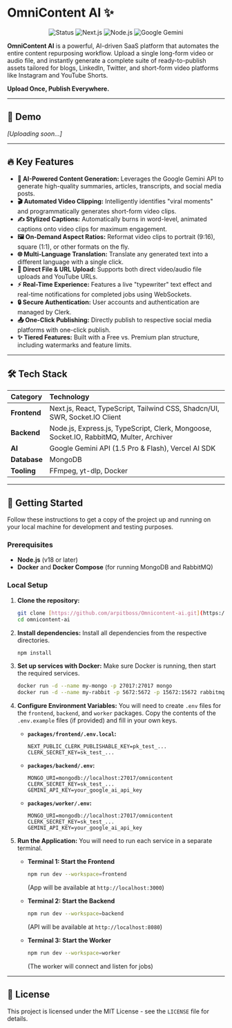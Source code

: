 #  OmniContent AI ✨

<p align="center">
  <img src="https://img.shields.io/badge/status-in%20development-orange" alt="Status" />
  <img src="https://img.shields.io/badge/React-Next.js-blue?logo=nextdotjs" alt="Next.js" />
  <img src="https://img.shields.io/badge/Backend-Node.js-green?logo=nodedotjs" alt="Node.js" />
  <img src="https://img.shields.io/badge/AI-Google%20Gemini-purple?logo=google" alt="Google Gemini" />
</p>

**OmniContent AI** is a powerful, AI-driven SaaS platform that automates the entire content repurposing workflow. Upload a single long-form video or audio file, and instantly generate a complete suite of ready-to-publish assets tailored for blogs, LinkedIn, Twitter, and short-form video platforms like Instagram and YouTube Shorts.

**Upload Once, Publish Everywhere.**

---

## 🎥 Demo

*[Uploading soon...]*

---

## 🔥 Key Features

* **🤖 AI-Powered Content Generation:** Leverages the Google Gemini API to generate high-quality summaries, articles, transcripts, and social media posts.
* **🎬 Automated Video Clipping:** Intelligently identifies "viral moments" and programmatically generates short-form video clips.
* **✍️ Stylized Captions:** Automatically burns in word-level, animated captions onto video clips for maximum engagement.
* **🖼️ On-Demand Aspect Ratios:** Reformat video clips to portrait (9:16), square (1:1), or other formats on the fly.
* **🌐 Multi-Language Translation:** Translate any generated text into a different language with a single click.
* **📁 Direct File & URL Upload:** Supports both direct video/audio file uploads and YouTube URLs.
* **⚡ Real-Time Experience:** Features a live "typewriter" text effect and real-time notifications for completed jobs using WebSockets.
* **🔒 Secure Authentication:** User accounts and authentication are managed by Clerk.
* **📤 One-Click Publishing:** Directly publish to respective social media platforms with one-click publish.
* **✨ Tiered Features:** Built with a Free vs. Premium plan structure, including watermarks and feature limits.

---

## 🛠️ Tech Stack

| Category      | Technology                                                                                                  |
| :------------ | :---------------------------------------------------------------------------------------------------------- |
| **Frontend** | Next.js, React, TypeScript, Tailwind CSS, Shadcn/UI, SWR, Socket.IO Client                                   |
| **Backend** | Node.js, Express.js, TypeScript, Clerk, Mongoose, Socket.IO, RabbitMQ, Multer, Archiver                      |
| **AI** | Google Gemini API (1.5 Pro & Flash), Vercel AI SDK                                                          |
| **Database** | MongoDB                                                                                                     |
| **Tooling** | FFmpeg, yt-dlp, Docker                                                                  |

---

## 🚀 Getting Started

Follow these instructions to get a copy of the project up and running on your local machine for development and testing purposes.

### Prerequisites

* **Node.js** (v18 or later)
* **Docker** and **Docker Compose** (for running MongoDB and RabbitMQ)

### Local Setup

1.  **Clone the repository:**
    ```bash
    git clone [https://github.com/arpitboss/Omnicontent-ai.git](https://github.com/arpitboss/Omnicontent-ai.git)
    cd omnicontent-ai
    ```

2.  **Install dependencies:**
    Install all dependencies from the respective directories.
    ```bash
    npm install
    ```

3.  **Set up services with Docker:**
    Make sure Docker is running, then start the required services.
    ```bash
    docker run -d --name my-mongo -p 27017:27017 mongo
    docker run -d --name my-rabbit -p 5672:5672 -p 15672:15672 rabbitmq:3-management
    ```

4.  **Configure Environment Variables:**
    You will need to create `.env` files for the `frontend`, `backend`, and `worker` packages. Copy the contents of the `.env.example` files (if provided) and fill in your own keys.

    * **`packages/frontend/.env.local`:**
        ```
        NEXT_PUBLIC_CLERK_PUBLISHABLE_KEY=pk_test_...
        CLERK_SECRET_KEY=sk_test_...
        ```

    * **`packages/backend/.env`:**
        ```
        MONGO_URI=mongodb://localhost:27017/omnicontent
        CLERK_SECRET_KEY=sk_test_...
        GEMINI_API_KEY=your_google_ai_api_key
        ```

    * **`packages/worker/.env`:**
        ```
        MONGO_URI=mongodb://localhost:27017/omnicontent
        CLERK_SECRET_KEY=sk_test_...
        GEMINI_API_KEY=your_google_ai_api_key
        ```

5.  **Run the Application:**
    You will need to run each service in a separate terminal.

    * **Terminal 1: Start the Frontend**
        ```bash
        npm run dev --workspace=frontend
        ```
        (App will be available at `http://localhost:3000`)

    * **Terminal 2: Start the Backend**
        ```bash
        npm run dev --workspace=backend
        ```
        (API will be available at `http://localhost:8080`)

    * **Terminal 3: Start the Worker**
        ```bash
        npm run dev --workspace=worker
        ```
        (The worker will connect and listen for jobs)

---

## 📜 License

This project is licensed under the MIT License - see the `LICENSE` file for details.
